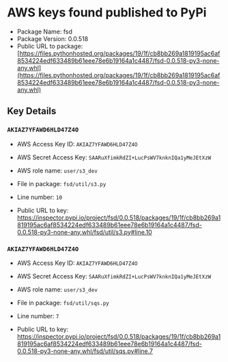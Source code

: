 # AWS keys found published to PyPi

* Package Name: fsd
* Package Version: 0.0.518
* Public URL to package: [https://files.pythonhosted.org/packages/19/1f/cb8bb269a1819195ac6af8534224edf633489b61eee78e6b19164a1c4487/fsd-0.0.518-py3-none-any.whl](https://files.pythonhosted.org/packages/19/1f/cb8bb269a1819195ac6af8534224edf633489b61eee78e6b19164a1c4487/fsd-0.0.518-py3-none-any.whl)

## Key Details

### `AKIAZ7YFAWD6HLD47Z4O`

* AWS Access Key ID: `AKIAZ7YFAWD6HLD47Z4O`
* AWS Secret Access Key: `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` 
* AWS role name: `user/s3_dev`
* File in package: `fsd/util/s3.py`
* Line number: `10`

* Public URL to key: https://inspector.pypi.io/project/fsd/0.0.518/packages/19/1f/cb8bb269a1819195ac6af8534224edf633489b61eee78e6b19164a1c4487/fsd-0.0.518-py3-none-any.whl/fsd/util/s3.py#line.10



### `AKIAZ7YFAWD6HLD47Z4O`

* AWS Access Key ID: `AKIAZ7YFAWD6HLD47Z4O`
* AWS Secret Access Key: `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` 
* AWS role name: `user/s3_dev`
* File in package: `fsd/util/sqs.py`
* Line number: `7`

* Public URL to key: https://inspector.pypi.io/project/fsd/0.0.518/packages/19/1f/cb8bb269a1819195ac6af8534224edf633489b61eee78e6b19164a1c4487/fsd-0.0.518-py3-none-any.whl/fsd/util/sqs.py#line.7


